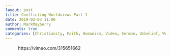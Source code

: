 ```yaml
---
layout: post
title: Conflicting Worldviews—Part 1
date: 2019-02-03 11:00
author: MarkMayberry
comments: true
categories: [Christianity, Faith, Humanism, Video, Sermon, Unbelief, Worldviews]
---
```

<!-- wp:core-embed/vimeo {"url":"https://vimeo.com/315651662","type":"video","providerNameSlug":"vimeo","className":"wp-embed-aspect-4-3 wp-has-aspect-ratio"} -->
<figure class="wp-block-embed-vimeo wp-block-embed is-type-video is-provider-vimeo wp-embed-aspect-4-3 wp-has-aspect-ratio"><div class="wp-block-embed__wrapper">
https://vimeo.com/315651662
</div></figure>
<!-- /wp:core-embed/vimeo -->
